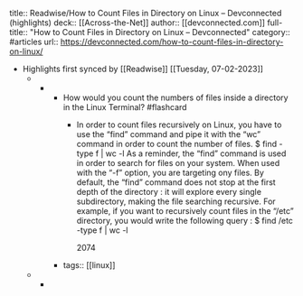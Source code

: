 title:: Readwise/How to Count Files in Directory on Linux – Devconnected (highlights)
deck:: [[Across-the-Net]]
author:: [[devconnected.com]]
full-title:: "How to Count Files in Directory on Linux – Devconnected"
category:: #articles
url:: https://devconnected.com/how-to-count-files-in-directory-on-linux/

- Highlights first synced by [[Readwise]] [[Tuesday, 07-02-2023]]
	- -
		- How would you count the numbers of files inside a directory in the Linux Terminal? #flashcard
			- In order to count files recursively on Linux, you have to use the “find” command and pipe it with the “wc” command in order to count the number of files.
			  $ find <directory> -type f | wc -l
			  As a reminder, the “find” command is used in order to search for files on your system. 
			  When used with the “-f” option, you are targeting ony files. 
			  By default, the “find” command does not stop at the first depth of the directory : it will explore every single subdirectory, making the file searching recursive.
			  For example, if you want to recursively count files in the “/etc” directory, you would write the following query :
			  $ find /etc -type f | wc -l
			  
			  2074
		- tags:: [[linux]]
	- -